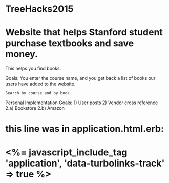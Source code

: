 # TreeHacks2015
# Website that helps Stanford student purchase textbooks and save money. 

This helps you find books. 

Goals: 
    You enter the course name, and you get back a list of books our users have added to the website. 

    Search by course and by book. 


Personal Implementation Goals: 
    1) User posts 
    2) Vendor cross reference 
        2.a) Bookstore 
        2.b) Amazon 

# this line was in application.html.erb:
# <%= javascript_include_tag 'application', 'data-turbolinks-track' => true %>